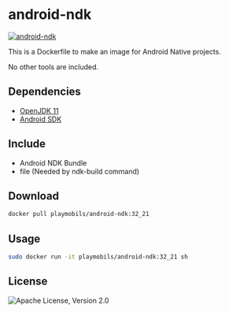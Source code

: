 # android-ndk

[![android-ndk](http://dockeri.co/image/playmobils/android-ndk)](https://hub.docker.com/r/playmobils/android-ndk)


This is a Dockerfile to make an image for Android Native projects.

No other tools are included.

## Dependencies
* [OpenJDK 11](https://hub.docker.com/_/openjdk)
* [Android SDK](https://hub.docker.com/r/playmobils/android-sdk)

## Include
* Android NDK Bundle
* file (Needed by ndk-build command)

## Download
```bash
docker pull playmobils/android-ndk:32_21
```

## Usage
```bash
sudo docker run -it playmobils/android-ndk:32_21 sh
```

## License
![Apache License, Version 2.0](https://img.shields.io/badge/License-Apache%202.0-blue.svg)
